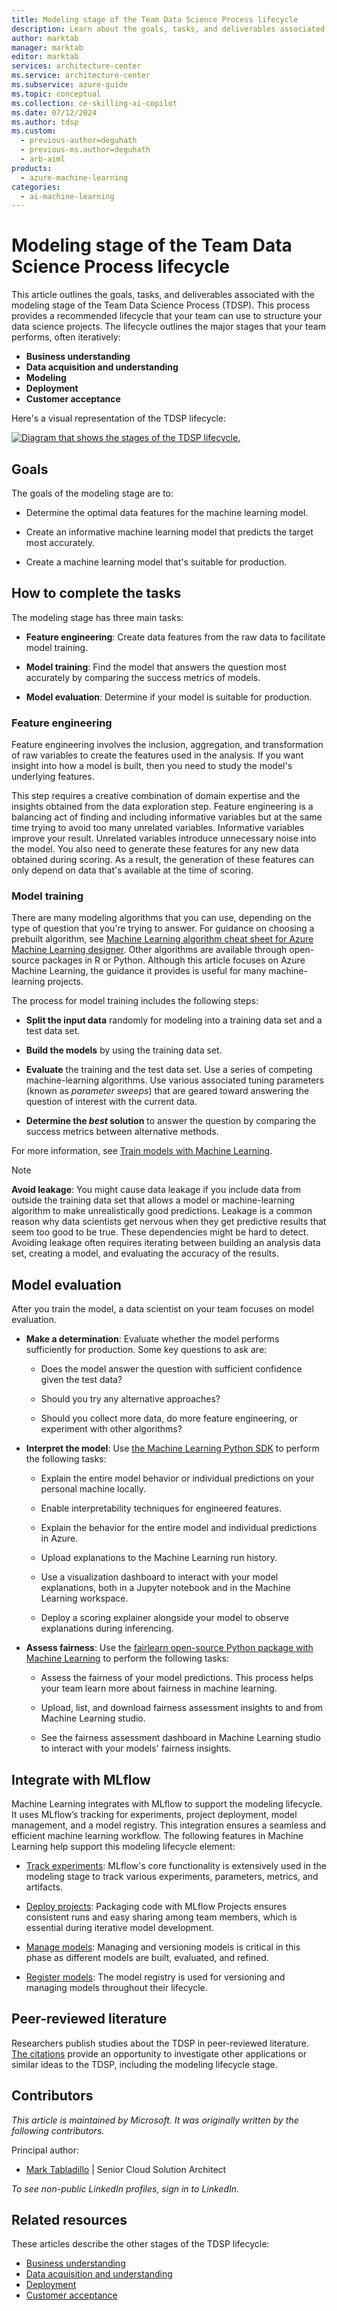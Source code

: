 ```yaml
---
title: Modeling stage of the Team Data Science Process lifecycle
description: Learn about the goals, tasks, and deliverables associated with the modeling stage of the Team Data Science Process.
author: marktab
manager: marktab
editor: marktab
services: architecture-center
ms.service: architecture-center
ms.subservice: azure-guide
ms.topic: conceptual
ms.collection: ce-skilling-ai-copilot
ms.date: 07/12/2024
ms.author: tdsp
ms.custom:
  - previous-author=deguhath
  - previous-ms.author=deguhath
  - arb-aiml
products:
  - azure-machine-learning
categories:
  - ai-machine-learning
---
```

# Modeling stage of the Team Data Science Process lifecycle

This article outlines the goals, tasks, and deliverables associated with the modeling stage of the Team Data Science Process (TDSP). This process provides a recommended lifecycle that your team can use to structure your data science projects. The lifecycle outlines the major stages that your team performs, often iteratively:

- **Business understanding**
- **Data acquisition and understanding**
- **Modeling**
- **Deployment**
- **Customer acceptance**

Here's a visual representation of the TDSP lifecycle:

[![Diagram that shows the stages of the TDSP lifecycle.](./media/lifecycle/tdsp-lifecycle2.png)](./media/lifecycle/tdsp-lifecycle2.png)

## Goals

The goals of the modeling stage are to:

* Determine the optimal data features for the machine learning model.

* Create an informative machine learning model that predicts the target most accurately.
* Create a machine learning model that's suitable for production.

## How to complete the tasks

The modeling stage has three main tasks:

* **Feature engineering**: Create data features from the raw data to facilitate model training.

* **Model training**: Find the model that answers the question most accurately by comparing the success metrics of models.
* **Model evaluation**: Determine if your model is suitable for production.

### Feature engineering

Feature engineering involves the inclusion, aggregation, and transformation of raw variables to create the features used in the analysis. If you want insight into how a model is built, then you need to study the model's underlying features.

This step requires a creative combination of domain expertise and the insights obtained from the data exploration step. Feature engineering is a balancing act of finding and including informative variables but at the same time trying to avoid too many unrelated variables. Informative variables improve your result. Unrelated variables introduce unnecessary noise into the model. You also need to generate these features for any new data obtained during scoring. As a result, the generation of these features can only depend on data that's available at the time of scoring.

### Model training

There are many modeling algorithms that you can use, depending on the type of question that you're trying to answer. For guidance on choosing a prebuilt algorithm, see [Machine Learning algorithm cheat sheet for Azure Machine Learning designer](/azure/machine-learning/algorithm-cheat-sheet). Other algorithms are available through open-source packages in R or Python. Although this article focuses on Azure Machine Learning, the guidance it provides is useful for many machine-learning projects.

The process for model training includes the following steps:

* **Split the input data** randomly for modeling into a training data set and a test data set.

* **Build the models** by using the training data set.
* **Evaluate** the training and the test data set. Use a series of competing machine-learning algorithms. Use various associated tuning parameters (known as *parameter sweeps*) that are geared toward answering the question of interest with the current data.
* **Determine the *best* solution** to answer the question by comparing the success metrics between alternative methods.

For  more information, see [Train models with Machine Learning](/azure/machine-learning/concept-train-machine-learning-model).

> [!NOTE]
> **Avoid leakage**: You might cause data leakage if you include data from outside the training data set that allows a model or machine-learning algorithm to make unrealistically good predictions. Leakage is a common reason why data scientists get nervous when they get predictive results that seem too good to be true. These dependencies might be hard to detect. Avoiding leakage often requires iterating between building an analysis data set, creating a model, and evaluating the accuracy of the results.

## Model evaluation

After you train the model, a data scientist on your team focuses on model evaluation.

* **Make a determination**: Evaluate whether the model performs sufficiently for production. Some key questions to ask are:

  * Does the model answer the question with sufficient confidence given the test data?

  * Should you try any alternative approaches?
  * Should you collect more data, do more feature engineering, or experiment with other algorithms?

* **Interpret the model**: Use [the Machine Learning Python SDK](/azure/machine-learning/how-to-machine-learning-interpretability-aml) to perform the following tasks:
   * Explain the entire model behavior or individual predictions on your personal machine locally.

   * Enable interpretability techniques for engineered features.
   * Explain the behavior for the entire model and individual predictions in Azure.
   * Upload explanations to the Machine Learning run history.
   * Use a visualization dashboard to interact with your model explanations, both in a Jupyter notebook and in the Machine Learning workspace.
   * Deploy a scoring explainer alongside your model to observe explanations during inferencing.
* **Assess fairness**: Use the [fairlearn open-source Python package with Machine Learning](/azure/machine-learning/how-to-machine-learning-fairness-aml) to perform the following tasks:
   * Assess the fairness of your model predictions. This process helps your team learn more about fairness in machine learning.

   * Upload, list, and download fairness assessment insights to and from Machine Learning studio.  
   * See the fairness assessment dashboard in Machine Learning studio to interact with your models' fairness insights.

## Integrate with MLflow

Machine Learning integrates with MLflow to support the modeling lifecycle. It uses MLflow’s tracking for experiments, project deployment, model management, and a model registry. This integration ensures a seamless and efficient machine learning workflow. The following features in Machine Learning help support this modeling lifecycle element:

- [Track experiments](/azure/machine-learning/how-to-track-monitor-analyze-runs): MLflow's core functionality is extensively used in the modeling stage to track various experiments, parameters, metrics, and artifacts.

- [Deploy projects](/azure/machine-learning/concept-endpoints): Packaging code with MLflow Projects ensures consistent runs and easy sharing among team members, which is essential during iterative model development.
- [Manage models](/azure/machine-learning/concept-mlflow-models): Managing and versioning models is critical in this phase as different models are built, evaluated, and refined.
- [Register models](/azure/machine-learning/how-to-manage-models-mlflow): The model registry is used for versioning and managing models throughout their lifecycle.

## Peer-reviewed literature

Researchers publish studies about the TDSP in peer-reviewed literature. [The citations](/azure/architecture/data-science-process/lifecycle#peer-reviewed-citations) provide an opportunity to investigate other applications or similar ideas to the TDSP, including the modeling lifecycle stage.

## Contributors

*This article is maintained by Microsoft. It was originally written by the following contributors.* 

Principal author:

- [Mark Tabladillo](https://www.linkedin.com/in/marktab) | Senior Cloud Solution Architect

*To see non-public LinkedIn profiles, sign in to LinkedIn.*

## Related resources

These articles describe the other stages of the TDSP lifecycle:

- [Business understanding](lifecycle-business-understanding.md)
- [Data acquisition and understanding](lifecycle-data.md)
- [Deployment](lifecycle-deployment.md)
- [Customer acceptance](lifecycle-acceptance.md)
